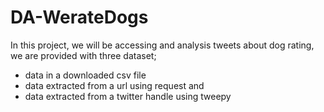 # DA-WerateDogs
In this project, we will be accessing and analysis tweets about dog rating, we are provided with three dataset;
  - data in a downloaded csv file
  - data extracted from a url using request and
  - data extracted from a twitter handle using tweepy
